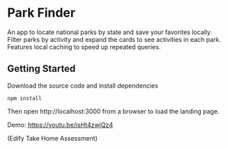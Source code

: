 # Park Finder

An app to locate national parks by state and save your favorites locally. Filter parks by activity and expand the cards to see activities in each park. Features local caching to speed up repeated queries.

## Getting Started

Download the source code and install dependencies 

`npm install`

Then open http://localhost:3000 from a browser to load the landing page.

Demo:
 https://youtu.be/isHt4zwjQz4 

(Edify Take Home Assessment)
